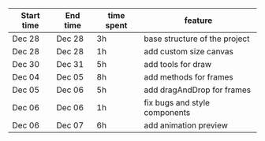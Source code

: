 | Start time  | End time | time spent | feature |
|-----------|-------------|-------------|-------------|
| Dec 28 |  Dec 28 | 3h | base structure of the project |
| Dec 28 |  Dec 28 | 1h | add custom size canvas|
| Dec 30 |  Dec 31 | 5h | add tools for draw|
| Dec 04 |  Dec 05 | 8h | add methods for frames|
| Dec 05 |  Dec 06 | 5h | add dragAndDrop for frames|
| Dec 06 |  Dec 06 | 1h | fix bugs and style components|
| Dec 06 |  Dec 07 | 6h | add animation preview|
